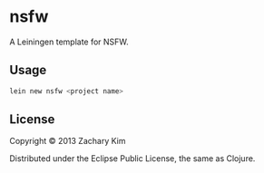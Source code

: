 # nsfw

A Leiningen template for NSFW.

## Usage

```sh
lein new nsfw <project name>
```

## License

Copyright © 2013 Zachary Kim

Distributed under the Eclipse Public License, the same as Clojure.
